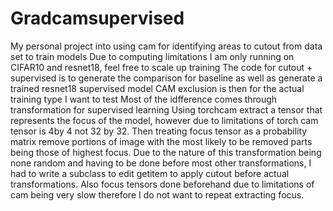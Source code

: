# Gradcamsupervised
My personal project into using cam for identifying areas to cutout from data set to train models
Due to computing limitations I am only running on CIFAR10 and resnet18, feel free to scale up training
The code for cutout + supervised is to generate the comparison for baseline as well as generate a trained resnet18 supervised model
CAM exclusion is then for the actual training type I want to test
Most of the idfference comes through transformation for supervised learning
Using torchcam extract a tensor that represents the focus of the model, however due to limitations of torch cam tensor is 4by 4 not 32 by 32.
Then treating  focus tensor as a probability matrix remove portions of image with the most likely to be removed parts being those of highest focus.
Due to the nature of this transformation being none random and having to be done before most other transformations, I had to write a subclass to edit getitem to apply cutout before actual transformations.
Also focus tensors done beforehand due to limitations of cam being very slow therefore I do not want to repeat extracting focus.
